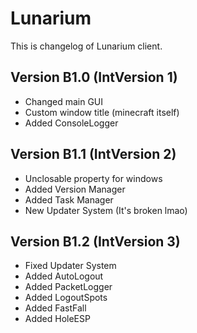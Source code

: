 # Lunarium
This is changelog of Lunarium client.

## Version B1.0 (IntVersion 1)
  - Changed main GUI
  - Custom window title (minecraft itself)
  - Added ConsoleLogger
  
## Version B1.1 (IntVersion 2)
  - Unclosable property for windows
  - Added Version Manager
  - Added Task Manager
  - New Updater System (It's broken lmao)
  
## Version B1.2 (IntVersion 3)
  - Fixed Updater System
  - Added AutoLogout
  - Added PacketLogger
  - Added LogoutSpots
  - Added FastFall
  - Added HoleESP